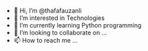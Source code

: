 - 👋 Hi, I’m @thafafauzanli
- 👀 I’m interested in Technologies
- 🌱 I’m currently learning Python programming
- 💞️ I’m looking to collaborate on ...
- 📫 How to reach me ...
<!---
thafafauzanli/thafafauzanli is a ✨ special ✨ repository because its `README.md` (this file) appears on your GitHub profile.
You can click the Preview link to take a look at your changes.
--->
